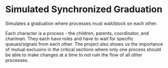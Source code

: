 # Simulated Synchronized Graduation
 Simulates a graduation where processes must wait/block on each other.

Each character is a process - the children, parents, coordinator, and chariman. They each have roles and have to wait for specific queues/signals from each other. 
The project also shows us the importance of mutual exclusino in the critical sections where only one process should be able to make changes at a time to not ruin the flow of all other processes.
